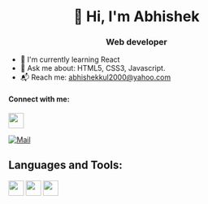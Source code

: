 <h1 align=center> 👋 Hi, I'm Abhishek</h1> 
<h3 align=center> Web developer </h3>

- 🌱 I'm currently learning React
- 📝 Ask me about: HTML5, CSS3, Javascript.
- 📬 Reach me: abhishekkul2000@yahoo.com 

#### Connect with me:
<a href="https://twitter.com/Abhishekkul2000">
  <img src="https://img.icons8.com/color/344/twitter--v1.png" width="30px">
</a>

[![Mail](https://img.icons8.com/emoji/344/e-mail.png)](mailto:abhishekkul2000@yahoo.com?subject=Query)

## Languages and Tools:
<img src="https://img.icons8.com/color/344/html-5--v1.png" width="30px"> <img src="https://img.icons8.com/fluency/344/css3.png" width="30px"> <img src="https://img.icons8.com/color/344/javascript--v1.png" width="30px">
